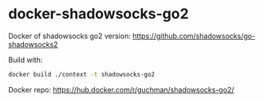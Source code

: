 # docker-shadowsocks-go2
Docker of shadowsocks go2 version: https://github.com/shadowsocks/go-shadowsocks2

Build with:
```bash
docker build ./context -t shadowsocks-go2
```

Docker repo: https://hub.docker.com/r/guchman/shadowsocks-go2/